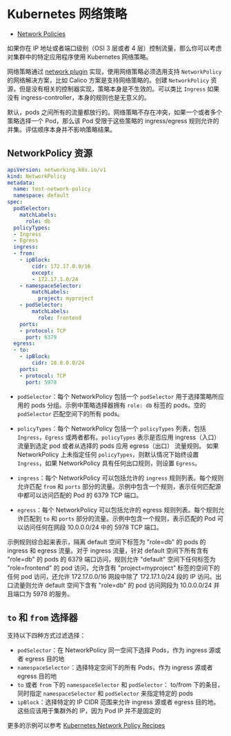 # Kubernetes 网络策略

+ [Network Policies](https://kubernetes.io/docs/concepts/services-networking/network-policies/#isolated-and-non-isolated-pods)

如果你在 IP 地址或者端口级别（OSI 3 层或者 4 层）控制流量，那么你可以考虑对集群中的特定应用程序使用 Kubernetes 网络策略。

网络策略通过 [network plugin](https://kubernetes.io/docs/concepts/extend-kubernetes/compute-storage-net/network-plugins/) 实现，使用网络策略必须选用支持 `NetworkPolicy` 的网络解决方案，比如 Calico 方案是支持网络策略的。创建 `NetworkPolicy` 资源，但是没有相关的控制器实现，策略本身是不生效的。可以类比 `Ingress` 如果没有 ingress-controller，本身的规则也是无意义的。

默认，pods 之间所有的流量都放行的。网络策略不存在冲突，如果一个或者多个策略选择一个 Pod，那么该 Pod 受限于这些策略的 ingress/egress 规则允许的并集。评估顺序本身并不影响策略结果。

## NetworkPolicy 资源

``` yaml
apiVersion: networking.k8s.io/v1
kind: NetworkPolicy
metadata:
  name: test-network-policy
  namespace: default
spec:
  podSelector:
    matchLabels:
      role: db
  policyTypes:
  - Ingress
  - Egress
  ingress:
  - from:
    - ipBlock:
        cidr: 172.17.0.0/16
        except:
        - 172.17.1.0/24
    - namespaceSelector:
        matchLabels:
          project: myproject
    - podSelector:
        matchLabels:
          role: frontend
    ports:
    - protocol: TCP
      port: 6379
  egress:
  - to:
    - ipBlock:
        cidr: 10.0.0.0/24
    ports:
    - protocol: TCP
      port: 5978
```

+ `podSelector`：每个 NetworkPolicy 包括一个 `podSelector` 用于选择策略所应用的 pods 分组。示例中策略选择器拥有 `role: db` 标签的 pods。空的 `podSelector` 匹配空间下的所有 pods。

+ `policyTypes`：每个 NetworkPolicy 包括一个 `policyTypes` 列表，包括 `Ingress`，`Egress` 或两者都有。`policyTypes` 表示是否应用 ingress（入口） 流量到选定 pod 或者从选择的 pods 应用 egress（出口） 流量规则。 如果 NetworkPolicy 上未指定任何 `policyTypes`，则默认情况下始终设置 `Ingress`，如果 NetworkPolicy 具有任何出口规则，则设置 `Egress`。

+ `ingress`：每个 NetworkPolicy 可以包括允许的 `ingress` 规则列表。每个规则允许匹配 `from` 和 `ports` 部分的流量。示例中包含一个规则，表示任何匹配源中都可以访问匹配的 Pod 的 6379 TCP 端口。

+ `egress`：每个 NetworkPolicy 可以包括允许的 egress 规则列表。每个规则允许匹配到 `to` 和 `ports` 部分的流量。示例中包含一个规则，表示匹配的 Pod 可以访问任何在网段 10.0.0.0/24 中的 5978 TCP 端口。

示例规则综合起来表示，隔离 default 空间下标签为 "role=db" 的 pods 的 ingress 和 egress 流量。对于 ingress 流量，针对 default 空间下所有含有 "role=db" 的 pods 的 6379 端口访问，规则允许 "default" 空间下任何标签为 "role=frontend" 的 pod 访问，允许含有 "project=myproject" 标签的空间下的任何 pod 访问，还允许 172.17.0.0/16 网段中除了 172.17.1.0/24 段的 IP 访问。出口流量则允许 default 空间下含有 "role=db" 的 pod 访问网段为 10.0.0.0/24 并且端口为 5978 的服务。

## `to` 和 `from` 选择器

支持以下四种方式过滤选择：

+ `podSelector`：在 NetworkPolicy 同一空间下选择 Pods，作为 ingress 源或者 egress 目的地
+ `namespaceSelector`：选择特定空间下的所有 Pods，作为 ingress 源或者 egress 目的地
+ `to` 或者 `from` 下的 `namespaceSelector` 和 `podSelector`： to/from 下的条目，同时指定 `namespaceSelector` 和 `podSelector` 来指定特定的 pods
+ `ipBlock`：选择特定的 IP CIDR 范围来允许 ingress 源或者 egress 目的地。这些应该用于集群外的 IP，因为 Pod IP 并不是固定的

更多的示例可以参考 [Kubernetes Network Policy Recipes](https://github.com/ahmetb/kubernetes-network-policy-recipes)
